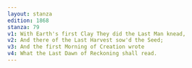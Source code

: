 ```yaml
---
layout: stanza
edition: 1868
stanza: 79
v1: With Earth's first Clay They did the Last Man knead,
v2: And there of the Last Harvest sow'd the Seed;
v3: And the first Morning of Creation wrote
v4: What the Last Dawn of Reckoning shall read.
---
```

